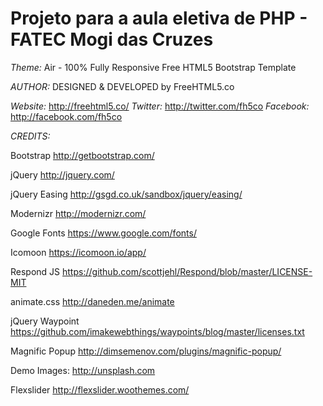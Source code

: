 # Projeto para a aula eletiva de PHP - FATEC Mogi das Cruzes


*Theme:* Air - 100% Fully Responsive Free HTML5 Bootstrap Template

*AUTHOR:* DESIGNED & DEVELOPED by FreeHTML5.co

*Website:* http://freehtml5.co/
*Twitter:* http://twitter.com/fh5co
*Facebook:* http://facebook.com/fh5co


*CREDITS:*

Bootstrap
http://getbootstrap.com/

jQuery
http://jquery.com/

jQuery Easing
http://gsgd.co.uk/sandbox/jquery/easing/

Modernizr
http://modernizr.com/

Google Fonts
https://www.google.com/fonts/

Icomoon
https://icomoon.io/app/

Respond JS
https://github.com/scottjehl/Respond/blob/master/LICENSE-MIT

animate.css
http://daneden.me/animate

jQuery Waypoint
https://github.com/imakewebthings/waypoints/blog/master/licenses.txt

Magnific Popup
http://dimsemenov.com/plugins/magnific-popup/

Demo Images:
http://unsplash.com

Flexslider
http://flexslider.woothemes.com/
